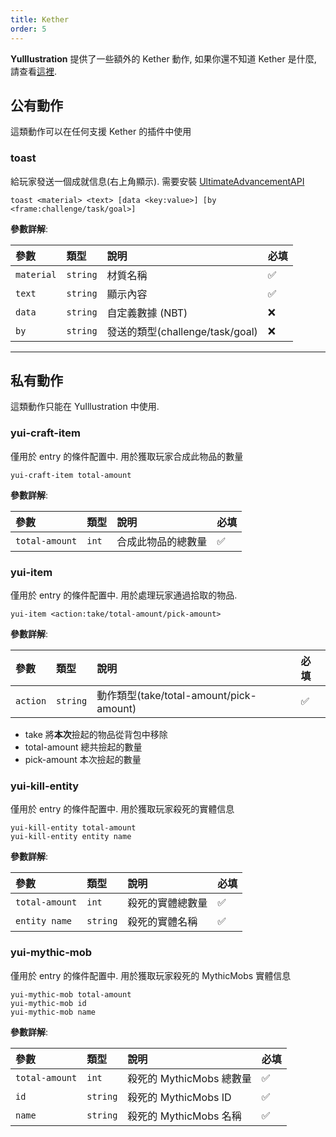 ```yaml
---
title: Kether
order: 5
---
```


**YuIllustration** 提供了一些額外的 Kether 動作, 如果你還不知道 Kether 是什麼, 請查看[這裡](../../../../general/kether/README.md).

## 公有動作
這類動作可以在任何支援 Kether 的插件中使用

### toast

給玩家發送一個成就信息(右上角顯示). 需要安裝 [UltimateAdvancementAPI](https://www.spigotmc.org/resources/ultimateadvancementapi-1-15-1-21-4.95585/)

```kether no-line-numbers
toast <material> <text> [data <key:value>] [by <frame:challenge/task/goal>]
```

**參數詳解**:

| 參數 | 類型 | 說明 | 必填 |
| :-- | :-- | :-- | :-- |
| `material` | `string` | 材質名稱 | ✅ |
| `text` | `string` | 顯示內容 | ✅ |
| `data` | `string` | 自定義數據 (NBT) | ❌ |
| `by` | `string` | 發送的類型(challenge/task/goal) | ❌ |

---

## 私有動作
這類動作只能在 YuIllustration 中使用.

### yui-craft-item
僅用於 entry 的條件配置中. 用於獲取玩家合成此物品的數量

```kether no-line-numbers
yui-craft-item total-amount
```

**參數詳解**:

| 參數 | 類型 | 說明 | 必填 |
| :-- | :-- | :-- | :-- |
| `total-amount` | `int` | 合成此物品的總數量 | ✅ |

### yui-item
僅用於 entry 的條件配置中. 用於處理玩家通過拾取的物品.

```kether no-line-numbers
yui-item <action:take/total-amount/pick-amount>
```

**參數詳解**:

| 參數 | 類型 | 說明 | 必填 |
| :-- | :-- | :-- | :-- |
| `action` | `string` | 動作類型(take/total-amount/pick-amount) | ✅ |

- take 將**本次**撿起的物品從背包中移除
- total-amount 總共撿起的數量
- pick-amount 本次撿起的數量

### yui-kill-entity
僅用於 entry 的條件配置中. 用於獲取玩家殺死的實體信息

```kether no-line-numbers
yui-kill-entity total-amount
yui-kill-entity entity name
```

**參數詳解**:

| 參數 | 類型 | 說明 | 必填 |
| :-- | :-- | :-- | :-- |
| `total-amount` | `int` | 殺死的實體總數量 | ✅ |
| `entity name` | `string` | 殺死的實體名稱 | ✅ |

### yui-mythic-mob
僅用於 entry 的條件配置中. 用於獲取玩家殺死的 MythicMobs 實體信息

```kether no-line-numbers
yui-mythic-mob total-amount
yui-mythic-mob id
yui-mythic-mob name
```

**參數詳解**:

| 參數 | 類型 | 說明 | 必填 |
| :-- | :-- | :-- | :-- |
| `total-amount` | `int` | 殺死的 MythicMobs 總數量 | ✅ |
| `id` | `string` | 殺死的 MythicMobs ID | ✅ |
| `name` | `string` | 殺死的 MythicMobs 名稱 | ✅ |